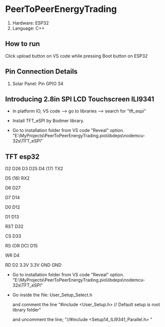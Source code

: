# PeerToPeerEnergyTrading

1. Hardware: ESP32
2. Language: C++

## How to run
Click upload button on VS code while pressing Boot button on ESP32

## Pin Connection Details
1. Solar Panel: Pin GPIO 34


## Introducing 2.8in SPI LCD Touchscreen ILI9341

* In platform IO, VS code --> go to libraries --> search for "tft_espi"

* Install TFT_eSPI by Bodmer library.

* Go to installation folder from VS code "Reveal" option.
	"E:\MyProjects\PeerToPeerEnergyTrading\.pio\libdeps\nodemcu-32s\TFT_eSPI"

TFT				esp32
---------------------------
D2				D26
D3				D25
D4				(17) TX2


D5				(16) RX2

D6				D27

D7				D14

D0				D12

D1				D13

RST 			D32

CS				D33

RS (OR DC)		D15

WR				D4

RD				D2
3.3V 			3.3V
GND 			GND




* Go to installation folder from VS code "Reveal" option.
	"E:\MyProjects\PeerToPeerEnergyTrading\.pio\libdeps\nodemcu-32s\TFT_eSPI"

* Go inside the file: User_Setup_Select.h

	and comment the line "#include <User_Setup.h>           // Default setup is root library folder"


	and uncomment the line; "//#include <Setup14_ILI9341_Parallel.h>   "



